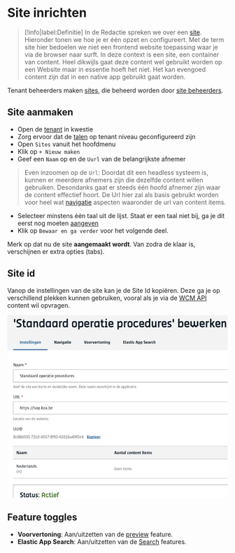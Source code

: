 # Site inrichten

> [!info|label:Definitie]
> In de Redactie spreken we over een [site](/common/content/concept-site). Hieronder tonen we hoe je er één opzet en configureert. Met de term site hier bedoelen we niet een frontend website toepassing waar je via de browser naar surft. In deze context is een site, een container van content. Heel dikwijls gaat deze content wel gebruikt worden op een Website maar in essentie hoeft het niet. Het kan evengoed content zijn dat in een native app gebruikt gaat worden. 

Tenant beheerders maken [sites](/common/content/concept-site), die beheerd worden door [site beheerders](/redactie/content/toegang-site-beheerder). 

## Site aanmaken

* Open de [tenant](/common/content/concept-tenant) in kwestie
* Zorg ervoor dat de [talen](/redactie/content/inrichten-meertaligheid) op tenant niveau geconfigureerd zijn
* Open `Sites` vanuit het hoofdmenu
* Klik op `+ Nieuw maken`
* Geef een `Naam` op en de `Uurl` van de belangrijkste afnemer

> Even inzoomen op de `Url`: Doordat dit een headless systeem is, kunnen er meerdere afnemers zijn die dezelfde content willen gebruiken. Desondanks gaat er steeds één hoofd afnemer zijn waar de content effectief hoort. De Url hier zal als basis gebruikt worden voor heel wat [navigatie](/redactie/content/inrichten-navigatie) aspecten waaronder de url van content items.

* Selecteer minstens één taal uit de lijst. Staat er een taal niet bij, ga je dit eerst nog moeten [aangeven](/redactie/content/inrichten-meertaligheid)
* Klik op `Bewaar en ga verder` voor het volgende deel. 

Merk op dat nu de site **aangemaakt wordt**. Van zodra de klaar is, verschijnen er extra opties (tabs).

## Site id

Vanop de instellingen van de site kan je de Site Id kopiëren. Deze ga je op verschillend plekken kunnen gebruiken, vooral als je via de [WCM API](/wcmv4/README) content wil opvragen.

![Site id](../assets/site-id.jpg 'Site id kopieren')

## Feature toggles

* **Voorvertoning**: Aan/uitzetten van de [preview](/redactie/content/inrichten-preview) feature.
* **Elastic App Search**: Aan/uitzetten van de [Search](/redactie/content/inrichten-search) features.